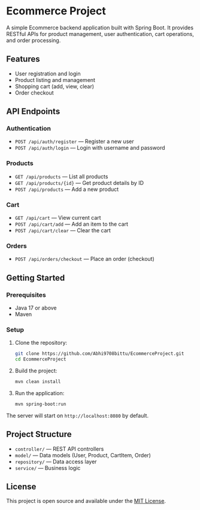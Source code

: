 # Ecommerce Project

A simple Ecommerce backend application built with Spring Boot. It provides RESTful APIs for product management, user authentication, cart operations, and order processing.

## Features
- User registration and login
- Product listing and management
- Shopping cart (add, view, clear)
- Order checkout

## API Endpoints

### Authentication
- `POST /api/auth/register` — Register a new user
- `POST /api/auth/login` — Login with username and password

### Products
- `GET /api/products` — List all products
- `GET /api/products/{id}` — Get product details by ID
- `POST /api/products` — Add a new product

### Cart
- `GET /api/cart` — View current cart
- `POST /api/cart/add` — Add an item to the cart
- `POST /api/cart/clear` — Clear the cart

### Orders
- `POST /api/orders/checkout` — Place an order (checkout)

## Getting Started

### Prerequisites
- Java 17 or above
- Maven

### Setup
1. Clone the repository:
   ```sh
   git clone https://github.com/Abhi9708bittu/EcommerceProject.git
   cd EcommerceProject
   ```
2. Build the project:
   ```sh
   mvn clean install
   ```
3. Run the application:
   ```sh
   mvn spring-boot:run
   ```

The server will start on `http://localhost:8080` by default.

## Project Structure
- `controller/` — REST API controllers
- `model/` — Data models (User, Product, CartItem, Order)
- `repository/` — Data access layer
- `service/` — Business logic

## License
This project is open source and available under the [MIT License](LICENSE). 